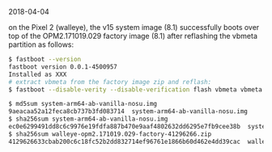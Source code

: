 2018-04-04

on the Pixel 2 (walleye), the v15 system image (8.1) successfully boots over top of the OPM2.171019.029 factory image (8.1) after reflashing the vbmeta partition as follows:

```bash
$ fastboot --version
fastboot version 0.0.1-4500957
Installed as XXX
# extract vbmeta from the factory image zip and reflash:
$ fastboot --disable-verity --disable-verification flash vbmeta vbmeta.img
```

```bash
$ md5sum system-arm64-ab-vanilla-nosu.img
9aeacaa52a12feca8cb737b3fd083714  system-arm64-ab-vanilla-nosu.img
$ sha256sum system-arm64-ab-vanilla-nosu.img 
ec0e6299491dd8c6c9976e19fdfa887b470e9aaf4802632dd6295e7fb9cee38b  system-arm64-ab-vanilla-nosu.img
$ sha256sum walleye-opm2.171019.029-factory-41296266.zip 
4129626633cbab200c6c18fc52b2dd832714ef96761e1866b60d462e4dd39cac  walleye-opm2.171019.029-factory-41296266.zip
```

